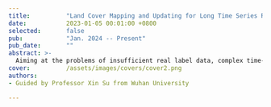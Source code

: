 ```yaml
---
title:          "Land Cover Mapping and Updating for Long Time Series Remote Sensing Imagery"
date:           2023-01-05 00:01:00 +0800
selected:       false
pub:            "Jan. 2024 -- Present"
pub_date:       ""
abstract: >-
  Aiming at the problems of insufficient real label data, complex time-varying laws, and huge cross-sensor differences in the task of feature classification and mapping of long time-series remote sensing images, this project focuses on the research of “self-supervised pre-training model construction - explicit modeling of temporal characteristics - cross-sensor knowledge feature alignment”.
cover:          /assets/images/covers/cover2.png
authors:
- Guided by Professor Xin Su from Wuhan University

---
```

